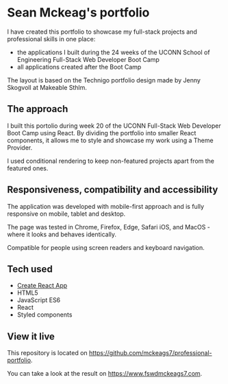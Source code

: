 # Sean Mckeag's portfolio

I have created this portfolio to showcase my full-stack projects and professional skills in one place:

- the applications I built during the 24 weeks of the UCONN School of Engineering Full-Stack Web Developer Boot Camp
- all applications created after the Boot Camp

The layout is based on the Technigo portfolio design made by Jenny Skogvoll at Makeable Sthlm.

## The approach

I built this portolio during week 20 of the UCONN Full-Stack Web Developer Boot Camp using React. By dividing the portfolio into smaller React components, it allows me to style and showcase my work using a Theme Provider.

I used conditional rendering to keep non-featured projects apart from the featured ones.


## Responsiveness, compatibility and accessibility

The application was developed with  mobile-first approach and is fully responsive on mobile, tablet and desktop.

The page was tested in Chrome, Firefox, Edge, Safari iOS, and MacOS - where it looks and behaves identically.

Compatible for people using screen readers and keyboard navigation.

## Tech used

- [Create React App](https://github.com/facebook/create-react-app)
- HTML5
- JavaScript ES6
- React
- Styled components

## View it live

This repository is located on https://github.com/mckeags7/professional-portfolio.

You can take a look at the result on https://www.fswdmckeags7.com.
